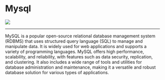 <h1>Mysql</h1>
<img src="https://community-cdn-digitalocean-com.global.ssl.fastly.net/zwnvPwmjFDoFAh4exZQRqg4G">
<hr>
<p>MySQL is a popular open-source relational database management system (RDBMS) that uses structured query language (SQL) to manage and manipulate data. It is widely used for web applications and supports a variety of programming languages. MySQL offers high performance, scalability, and reliability, with features such as data security, replication, and clustering. It also includes a wide range of tools and utilities for database administration and maintenance, making it a versatile and robust database solution for various types of applications.</p>
